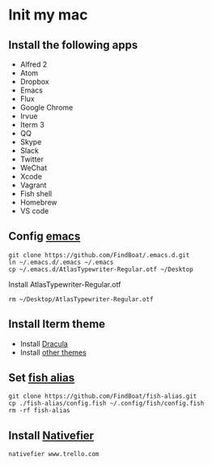 # Init my mac

## Install the following apps
* Alfred 2
* Atom
* Dropbox
* Emacs
* Flux
* Google Chrome
* Irvue
* Iterm 3
* QQ
* Skype
* Slack
* Twitter
* WeChat
* Xcode
* Vagrant
* Fish shell
* Homebrew
* VS code

## Config [emacs](https://github.com/FindBoat/.emacs.d)
```
git clone https://github.com/FindBoat/.emacs.d.git
ln ~/.emacs.d/.emacs ~/.emacs
cp ~/.emacs.d/AtlasTypewriter-Regular.otf ~/Desktop
```
Install AtlasTypewriter-Regular.otf
```
rm ~/Desktop/AtlasTypewriter-Regular.otf
```

## Install Iterm theme
* Install [Dracula](http://zenorocha.github.io/dracula-theme/)
* Install [other themes](https://github.com/mbadolato/iTerm2-Color-Schemes)

## Set [fish alias](https://github.com/FindBoat/fish-alias)
```
git clone https://github.com/FindBoat/fish-alias.git
cp ./fish-alias/config.fish ~/.config/fish/config.fish
rm -rf fish-alias
```

## Install [Nativefier](https://github.com/jiahaog/nativefier)
```
nativefier www.trello.com
```







